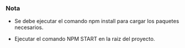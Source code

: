 ### Nota

- Se debe ejecutar el comando npm install para cargar los paquetes necesarios. 

- Ejecutar el comando NPM START en la raiz del proyecto.

